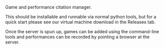 Game and performance citation manager.

This should be installable and runnable via normal python tools, but for a quick start please see our virtual machine download in the Releases tab.

Once the server is spun up, games can be added using the command-line tools and performances can be recorded by pointing a browser at the server.
